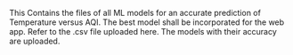 This Contains the files of all ML models for an accurate prediction of Temperature versus AQI.
The best model shall be incorporated for the web app.
Refer to the .csv file uploaded here. 
The models with their accuracy are uploaded. 
